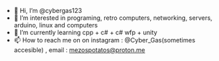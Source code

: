 - 👋 Hi, I’m @cybergas123
- 👀 I’m interested in programing, retro computers, networking, servers, arduino, linux and computers
- 🌱 I’m currently learning cpp + c# + c# wfp + unity
- 📫 How to reach me on on instagram : @Cyber_Gas(sometimes accesible) , email : mezospotatos@proton.me
<!---
cybergas123/cybergas123 is a ✨ special ✨ repository because its `README.md` (this file) appears on your GitHub profile.
You can click the Preview link to take a look at your changes.
--->
